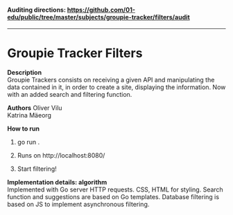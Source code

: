 #### Auditing directions: https://github.com/01-edu/public/tree/master/subjects/groupie-tracker/filters/audit #### 

---  

# Groupie Tracker Filters #

**Description**  
Groupie Trackers consists on receiving a given API and manipulating the data contained in it, in order to create a site, displaying the information. Now with an added search and filtering function.

**Authors**
Oliver Vilu  
Katrina Mäeorg

**How to run**  
1. go run .  

2. Runs on http://localhost:8080/

4. Start filtering!

**Implementation details: algorithm**  
Implemented with Go server HTTP requests. CSS, HTML for styling. Search function and suggestions are based on Go templates. Database filtering is based on JS to implement asynchronous filtering.